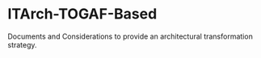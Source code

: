 # ITArch-TOGAF-Based
Documents and Considerations to provide an architectural transformation strategy.
